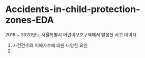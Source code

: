 # Accidents-in-child-protection-zones-EDA

2018 ~ 2020년도 서울특별시 어린이보호구역에서 발생한 사고 데이터

1. 사건건수와 피해자수에 대한 다양한 요인
2.
